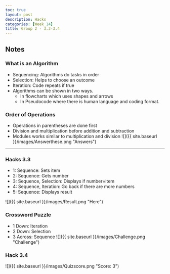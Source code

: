 ```yaml
---
toc: true
layout: post
description: Hacks
categories: [Week_14]
title: Group 2 - 3.3-3.4
---
```

## Notes

### What is an Algorithm
* Sequencing: Algorithms do tasks in order
* Selection: Helps to choose an outcome
* Iteration: Code repeats if true
* Algorithms can be shown in two ways. 
    * In flowcharts which uses shapes and arrows
    *  In Pseudocode where there is human language and coding format.

### Order of Operations

* Operations in parentheses are done first
* Division and multiplication before addition and subtraction
* Modules works similar to multiplication and division
![]({{ site.baseurl }}/images/Answerthese.png "Answers")

---
### Hacks 3.3
* 1: Sequence: Sets item
* 2: Sequence: Gets number
* 3: Sequence, Selection: Displays if number=item
* 4: Sequence, Iteration: Go back if there are more numbers
* 5: Sequence: Displays result

![]({{ site.baseurl }}/images/Result.png "Here")
### Crossword Puzzle
* 1 Down: Iteration
* 2 Down: Selection
* 3 Across: Sequence
![]({{ site.baseurl }}/images/Challenge.png "Challenge")

### Hack 3.4

![]({{ site.baseurl }}/images/Quizscore.png "Score: 3")